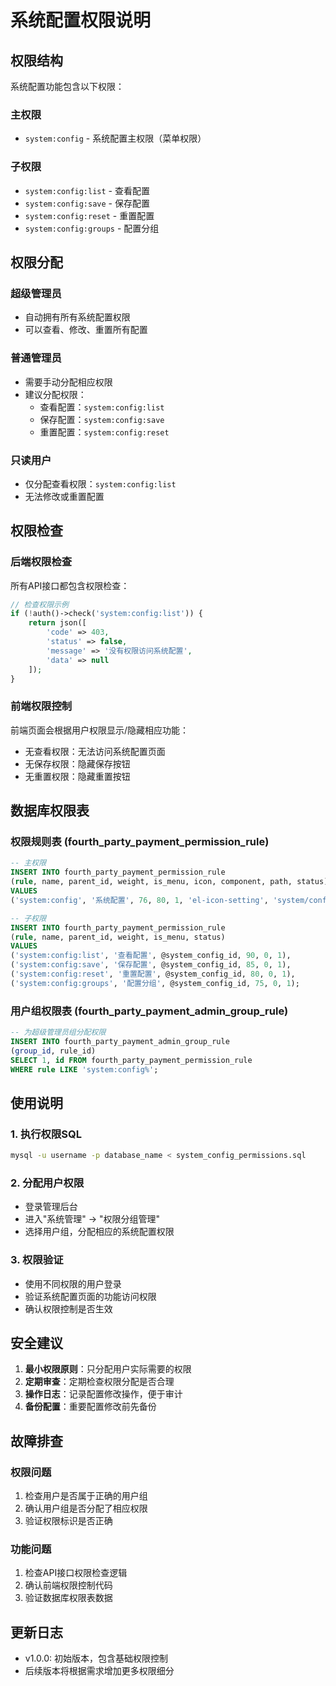 # 系统配置权限说明

## 权限结构

系统配置功能包含以下权限：

### 主权限
- `system:config` - 系统配置主权限（菜单权限）

### 子权限
- `system:config:list` - 查看配置
- `system:config:save` - 保存配置  
- `system:config:reset` - 重置配置
- `system:config:groups` - 配置分组

## 权限分配

### 超级管理员
- 自动拥有所有系统配置权限
- 可以查看、修改、重置所有配置

### 普通管理员
- 需要手动分配相应权限
- 建议分配权限：
  - 查看配置：`system:config:list`
  - 保存配置：`system:config:save`
  - 重置配置：`system:config:reset`

### 只读用户
- 仅分配查看权限：`system:config:list`
- 无法修改或重置配置

## 权限检查

### 后端权限检查
所有API接口都包含权限检查：

```php
// 检查权限示例
if (!auth()->check('system:config:list')) {
    return json([
        'code' => 403,
        'status' => false,
        'message' => '没有权限访问系统配置',
        'data' => null
    ]);
}
```

### 前端权限控制
前端页面会根据用户权限显示/隐藏相应功能：

- 无查看权限：无法访问系统配置页面
- 无保存权限：隐藏保存按钮
- 无重置权限：隐藏重置按钮

## 数据库权限表

### 权限规则表 (fourth_party_payment_permission_rule)
```sql
-- 主权限
INSERT INTO fourth_party_payment_permission_rule 
(rule, name, parent_id, weight, is_menu, icon, component, path, status) 
VALUES 
('system:config', '系统配置', 76, 80, 1, 'el-icon-setting', 'system/config', '/system/config', 1);

-- 子权限
INSERT INTO fourth_party_payment_permission_rule 
(rule, name, parent_id, weight, is_menu, status) 
VALUES 
('system:config:list', '查看配置', @system_config_id, 90, 0, 1),
('system:config:save', '保存配置', @system_config_id, 85, 0, 1),
('system:config:reset', '重置配置', @system_config_id, 80, 0, 1),
('system:config:groups', '配置分组', @system_config_id, 75, 0, 1);
```

### 用户组权限表 (fourth_party_payment_admin_group_rule)
```sql
-- 为超级管理员组分配权限
INSERT INTO fourth_party_payment_admin_group_rule 
(group_id, rule_id) 
SELECT 1, id FROM fourth_party_payment_permission_rule 
WHERE rule LIKE 'system:config%';
```

## 使用说明

### 1. 执行权限SQL
```bash
mysql -u username -p database_name < system_config_permissions.sql
```

### 2. 分配用户权限
- 登录管理后台
- 进入"系统管理" -> "权限分组管理"
- 选择用户组，分配相应的系统配置权限

### 3. 权限验证
- 使用不同权限的用户登录
- 验证系统配置页面的功能访问权限
- 确认权限控制是否生效

## 安全建议

1. **最小权限原则**：只分配用户实际需要的权限
2. **定期审查**：定期检查权限分配是否合理
3. **操作日志**：记录配置修改操作，便于审计
4. **备份配置**：重要配置修改前先备份

## 故障排查

### 权限问题
1. 检查用户是否属于正确的用户组
2. 确认用户组是否分配了相应权限
3. 验证权限标识是否正确

### 功能问题
1. 检查API接口权限检查逻辑
2. 确认前端权限控制代码
3. 验证数据库权限表数据

## 更新日志

- v1.0.0: 初始版本，包含基础权限控制
- 后续版本将根据需求增加更多权限细分
